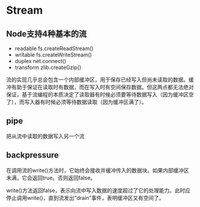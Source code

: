 # Stream

## Node支持4种基本的流

- readable fs.createReadStream()
- writable fs.createWriteStream()
- duplex net.connect()
- transform zlib.createGzip()

流的实现几乎总会包含一个内部缓冲区，用于保存已经写入但尚未读取的数据。缓冲有助于保证在读取时有数据，而在写入时有空间保存数据。但这两点都无法绝对保证，基于流编程的本质决定了读取器有时候必须要等待数据写入（因为缓冲区空了），而写入器有时候必须等待数据读取（因为缓冲区满了）。

## pipe

把从流中读取的数据写入另一个流

## backpressure

在调用流的write()方法时，它始终会接收并缓冲传入的数据块。如果内部缓冲区未满，它会返回true。否则返回false。

write()方法返回false，表示向流中写入数据的速度超过了它的处理能力。此时应停止调用write()，直到流发出“drain”事件，表明缓冲区又有空间了。
